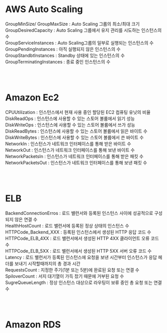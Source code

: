 # AWS Auto Scaling
GroupMinSize/ GroupMaxSize : Auto Scaling 그룹의 최소/최대 크기   
GroupDesiredCapacity : Auto Scaling 그룹에서 유지 관리를 시도하는 인스턴스의 수   
GroupServiceInstances : Auto Scaling그룹의 일부로 실행되는 인스턴스의 수   
GroupPendingInstances : 아직 실행되지 않은 인스턴스의 수   
GroupStandbtInstances : Standby 상태에 있는 인스턴스의 수   
GroupTerminatingInstances : 종료 중인 인스턴스의 수   

<br><br>

# Amazon Ec2
CPUUtilization : 인스턴스에서 현재 사용 중인 할당된 EC2 컴퓨팅 유닛의 비율   
DiskReadOps : 인스턴스에 사용할 수 있는 스토어 볼륨에서 읽기 성능   
DiskWriteOps : 인스턴스에 사용할 수 있는 스토어 볼륨에서 쓰가 성능   
DiskReadBytes : 인스턴스에 사용할 수 있는 스토어 볼륨에서 읽은 바이트 수   
DiskWriteBytes : 인스턴스에 사용할 수 있는 스토어 볼륨에서 쓴 바이트 수   
NetworkIn : 인스턴스가 네트워크 인터페이스를 통해 받은 바이트 수   
NetworkOut : 인스턴스가 네트워크 인터페이스를 통해 보낸 바이트 수   
NetworkPacketsIn : 인스턴스가 네트워크 인터페이스를 통해 받은 패킷 수   
NetworkPacketsOut : 인스턴스가 네트워크 인터페이스를 통해 보낸 패킷 수   

<br><br>

# ELB
BackendConnectionErros : 로드 밸런서와 등록된 인스턴스 사이에 성공적으로 구성되지 않은 연결 수   
HealthHostCount : 로드 밸런서에 등록된 정상 상태의 인스턴스 수   
HTTPCode_Backend_XXX : 등록된 인스턴스에서 생성된 HTTP 응답 코드 수   
HTTPCode_ELB_4XX : 로드 밸런서에서 생성된 HTTP 4XX 클라이언트 오류 코드 수   
HTTPCode_ELB_5XX : 로드 밸런서에서 생성된 HTTP 5XX 서버 오류 코드 수   
Latency : 로드 밸런서가 등록된 인스턴스에 요청을 보낸 시간부터 인스턴스가 응답 헤더를 보내기 시작할때까지의 총 경과 시간   
RequestsCount : 지정한 주기(1분 또는 5분)에 완료된 요청 또는 연결 수   
SpiloverCount : 서지 대기열이 가득 찼기 때문에 거부된 요청 수   
SugreQueueLength : 정상 인스턴스 대상으로 라우팅이 보류 중인 총 요청 또는 연결 수   

<br><br>

# Amazon RDS

